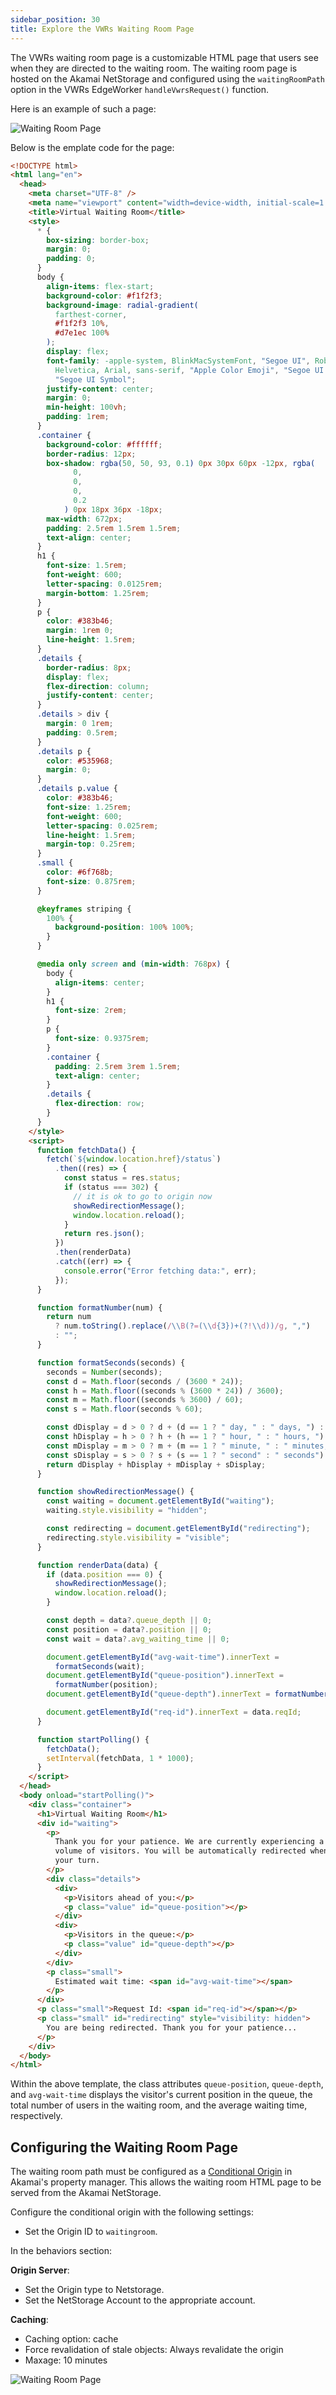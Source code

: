 ```yaml
---
sidebar_position: 30
title: Explore the VWRs Waiting Room Page
---
```


The VWRs waiting room page is a customizable HTML page that users see when they are directed to the waiting room. The waiting room page is hosted on the Akamai NetStorage and configured using the `waitingRoomPath` option in the VWRs EdgeWorker `handleVwrsRequest()` function.

Here is an example of such a page:

![Waiting Room Page](../../../../static/img/photoniq/vwr/vwr-activity.jpg)

Below is the emplate code for the page:
```html
<!DOCTYPE html>
<html lang="en">
  <head>
    <meta charset="UTF-8" />
    <meta name="viewport" content="width=device-width, initial-scale=1.0" />
    <title>Virtual Waiting Room</title>
    <style>
      * {
        box-sizing: border-box;
        margin: 0;
        padding: 0;
      }
      body {
        align-items: flex-start;
        background-color: #f1f2f3;
        background-image: radial-gradient(
          farthest-corner,
          #f1f2f3 10%,
          #d7e1ec 100%
        );
        display: flex;
        font-family: -apple-system, BlinkMacSystemFont, "Segoe UI", Roboto,
          Helvetica, Arial, sans-serif, "Apple Color Emoji", "Segoe UI Emoji",
          "Segoe UI Symbol";
        justify-content: center;
        margin: 0;
        min-height: 100vh;
        padding: 1rem;
      }
      .container {
        background-color: #ffffff;
        border-radius: 12px;
        box-shadow: rgba(50, 50, 93, 0.1) 0px 30px 60px -12px, rgba(
              0,
              0,
              0,
              0.2
            ) 0px 18px 36px -18px;
        max-width: 672px;
        padding: 2.5rem 1.5rem 1.5rem;
        text-align: center;
      }
      h1 {
        font-size: 1.5rem;
        font-weight: 600;
        letter-spacing: 0.0125rem;
        margin-bottom: 1.25rem;
      }
      p {
        color: #383b46;
        margin: 1rem 0;
        line-height: 1.5rem;
      }
      .details {
        border-radius: 8px;
        display: flex;
        flex-direction: column;
        justify-content: center;
      }
      .details > div {
        margin: 0 1rem;
        padding: 0.5rem;
      }
      .details p {
        color: #535968;
        margin: 0;
      }
      .details p.value {
        color: #383b46;
        font-size: 1.25rem;
        font-weight: 600;
        letter-spacing: 0.025rem;
        line-height: 1.5rem;
        margin-top: 0.25rem;
      }
      .small {
        color: #6f768b;
        font-size: 0.875rem;
      }

      @keyframes striping {
        100% {
          background-position: 100% 100%;
        }
      }

      @media only screen and (min-width: 768px) {
        body {
          align-items: center;
        }
        h1 {
          font-size: 2rem;
        }
        p {
          font-size: 0.9375rem;
        }
        .container {
          padding: 2.5rem 3rem 1.5rem;
          text-align: center;
        }
        .details {
          flex-direction: row;
        }
      }
    </style>
    <script>
      function fetchData() {
        fetch(`${window.location.href}/status`)
          .then((res) => {
            const status = res.status;
            if (status === 302) {
              // it is ok to go to origin now
              showRedirectionMessage();
              window.location.reload();
            }
            return res.json();
          })
          .then(renderData)
          .catch((err) => {
            console.error("Error fetching data:", err);
          });
      }

      function formatNumber(num) {
        return num
          ? num.toString().replace(/\\B(?=(\\d{3})+(?!\\d))/g, ",")
          : "";
      }

      function formatSeconds(seconds) {
        seconds = Number(seconds);
        const d = Math.floor(seconds / (3600 * 24));
        const h = Math.floor((seconds % (3600 * 24)) / 3600);
        const m = Math.floor((seconds % 3600) / 60);
        const s = Math.floor(seconds % 60);

        const dDisplay = d > 0 ? d + (d == 1 ? " day, " : " days, ") : "";
        const hDisplay = h > 0 ? h + (h == 1 ? " hour, " : " hours, ") : "";
        const mDisplay = m > 0 ? m + (m == 1 ? " minute, " : " minutes, ") : "";
        const sDisplay = s > 0 ? s + (s == 1 ? " second" : " seconds") : "";
        return dDisplay + hDisplay + mDisplay + sDisplay;
      }

      function showRedirectionMessage() {
        const waiting = document.getElementById("waiting");
        waiting.style.visibility = "hidden";

        const redirecting = document.getElementById("redirecting");
        redirecting.style.visibility = "visible";
      }

      function renderData(data) {
        if (data.position === 0) {
          showRedirectionMessage();
          window.location.reload();
        }

        const depth = data?.queue_depth || 0;
        const position = data?.position || 0;
        const wait = data?.avg_waiting_time || 0;

        document.getElementById("avg-wait-time").innerText =
          formatSeconds(wait);
        document.getElementById("queue-position").innerText =
          formatNumber(position);
        document.getElementById("queue-depth").innerText = formatNumber(depth);

        document.getElementById("req-id").innerText = data.reqId;
      }

      function startPolling() {
        fetchData();
        setInterval(fetchData, 1 * 1000);
      }
    </script>
  </head>
  <body onload="startPolling()">
    <div class="container">
      <h1>Virtual Waiting Room</h1>
      <div id="waiting">
        <p>
          Thank you for your patience. We are currently experiencing a high
          volume of visitors. You will be automatically redirected when it is
          your turn.
        </p>
        <div class="details">
          <div>
            <p>Visitors ahead of you:</p>
            <p class="value" id="queue-position"></p>
          </div>
          <div>
            <p>Visitors in the queue:</p>
            <p class="value" id="queue-depth"></p>
          </div>
        </div>
        <p class="small">
          Estimated wait time: <span id="avg-wait-time"></span>
        </p>
      </div>
      <p class="small">Request Id: <span id="req-id"></span></p>
      <p class="small" id="redirecting" style="visibility: hidden">
        You are being redirected. Thank you for your patience...
      </p>
    </div>
  </body>
</html>
```

Within the above template, the class attributes `queue-position`, `queue-depth`, and `avg-wait-time` displays the visitor's current position in the queue, the total number of users in the waiting room, and the average waiting time, respectively.

## Configuring the Waiting Room Page

The waiting room path must be configured as a [Conditional Origin](https://techdocs.akamai.com/property-mgr/docs/conditional-origins) in Akamai's property manager. This allows the waiting room HTML page to be served from the Akamai NetStorage. 

Configure the conditional origin with the following settings:

- Set the Origin ID to `waitingroom`.

In the behaviors section:

  **Origin Server**:

  - Set the Origin type to Netstorage.
  - Set the NetStorage Account to the appropriate account.

  **Caching**:

  - Caching option: cache
  - Force revalidation of stale objects: Always revalidate the origin
  - Maxage: 10 minutes

![Waiting Room Page](../../../../static/img/photoniq/vwr/akamai-cond-origin.png)

